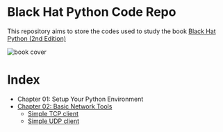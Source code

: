 # Black Hat Python Code Repo

This repository aims to store the codes used to study the book [Black Hat Python (2nd Edition)](https://www.amazon.com.br/gp/product/1718501129/ref=ppx_yo_dt_b_asin_image_o00_s00?ie=UTF8&psc=1)

![book cover](https://m.media-amazon.com/images/I/51PyeYho5dS.jpg)

# Index

- Chapter 01: Setup Your Python Environment
- [Chapter 02: Basic Network Tools](./chapter_02/chapter_02.md)
    - [Simple TCP client](./chapter_02/tcp_client.py)
    - [Simple UDP client](./chapter_02/udp_client.py)